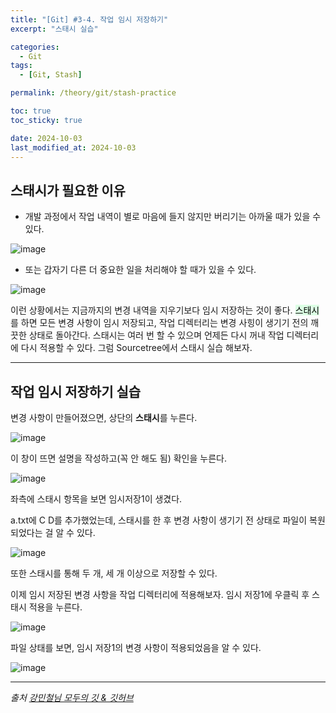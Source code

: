 ```yaml
---
title: "[Git] #3-4. 작업 임시 저장하기"
excerpt: "스태시 실습"

categories:
  - Git
tags:
  - [Git, Stash]

permalink: /theory/git/stash-practice

toc: true
toc_sticky: true

date: 2024-10-03
last_modified_at: 2024-10-03
---
```


## 스태시가 필요한 이유

- 개발 과정에서 작업 내역이 별로 마음에 들지 않지만 버리기는 아까울 때가 있을 수 있다.

![image](https://github.com/user-attachments/assets/b1fdc817-fa13-4da6-92db-1b35fbd22ac9)

- 또는 갑자기 다른 더 중요한 일을 처리해야 할 때가 있을 수 있다.

![image](https://github.com/user-attachments/assets/555444dd-0df1-48ff-b26f-bb0848ef9148)

이런 상황에서는 지금까지의 변경 내역을 지우기보다 임시 저장하는 것이 좋다. <mark style='background-color: #dcffe4'> 스태시 </mark>를 하면 모든 변경 사항이 임시 저장되고, 작업 디렉터리는 변경 사힝이 생기기 전의 깨끗한 상태로 돌아간다. 스태시는 여러 번 할 수 있으며 언제든 다시 꺼내 작업 디렉터리에 다시 적용할 수 있다. 그럼 Sourcetree에서 스태시 실습 해보자. 

---

## 작업 임시 저장하기 실습

변경 사항이 만들어졌으면, 상단의 **스태시**를 누른다.

![image](https://github.com/user-attachments/assets/6473e519-3a41-40ac-b0ab-7a37388d8bbf)


이 창이 뜨면 설명을 작성하고(꼭 안 해도 됨) 확인을 누른다.

![image](https://github.com/user-attachments/assets/3249a4ec-ac7a-46a9-b54a-1c1e7fa655ce)


좌측에 스태시 항목을 보면 임시저장1이 생겼다. 

a.txt에 C D를 추가했었는데, 스태시를 한 후 변경 사항이 생기기 전 상태로 파일이 복원되었다는 걸 알 수 있다.

![image](https://github.com/user-attachments/assets/62704366-354a-4ae6-8f62-20456324b59d)


또한 스태시를 통해 두 개, 세 개 이상으로 저장할 수 있다.

이제 임시 저장된 변경 사항을 작업 디렉터리에 적용해보자. 임시 저장1에 우클릭 후 스태시 적용을 누른다.

![image](https://github.com/user-attachments/assets/ac9a3a87-3ef4-4b58-b87a-269b7ec7a84d)

파일 상태를 보면, 임시 저장1의 변경 사항이 적용되었음을 알 수 있다.

![image](https://github.com/user-attachments/assets/fe3da5eb-efee-4afc-877f-cc491aacf5b7)

--- 

*출처*
*[강민철님 모두의 깃 & 깃허브](https://www.inflearn.com/course/%EB%AA%A8%EB%91%90%EC%9D%98-%EA%B9%83-%EA%B9%83%ED%97%88%EB%B8%8C)*